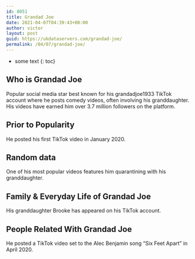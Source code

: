 ```yaml
---
id: 8051
title: Grandad Joe
date: 2021-04-07T04:39:43+00:00
author: victor
layout: post
guid: https://ukdataservers.com/grandad-joe/
permalink: /04/07/grandad-joe/
---
```


* some text
{: toc}


## Who is Grandad Joe



Popular social media star best known for his grandadjoe1933 TikTok account where he posts comedy videos, often involving his granddaughter. His videos have earned him over 3.7 million followers on the platform. 

                
                
                
## Prior to Popularity



He posted his first TikTok video in January 2020. 

                
                
                
## Random data



One of his most popular videos features him quarantining with his granddaughter. 

                
                
                
## Family & Everyday Life of Grandad Joe



His granddaughter Brooke has appeared on his TikTok account. 

                
                
                
## People Related With Grandad Joe



He posted a TikTok video set to the Alec Benjamin song &#8220;Six Feet Apart&#8221; in April 2020. 

                
              
            
          
          
          